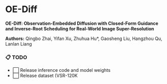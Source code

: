 # OE-Diff

**OE-Diff: Observation-Embedded Diffusion with Closed-Form Guidance and Inverse-Root Scheduling for Real-World Image Super-Resolution**

**Authors:** Qingbo Zhai, Yifan Xu, Zhuhua Hu*, Gaosheng Liu, Hangzhou Qu, Lanlan Liang

### 📋 TODO

- ⬜ Release inference code and model weights  
- ⬜ Release dataset (VSR-120K
